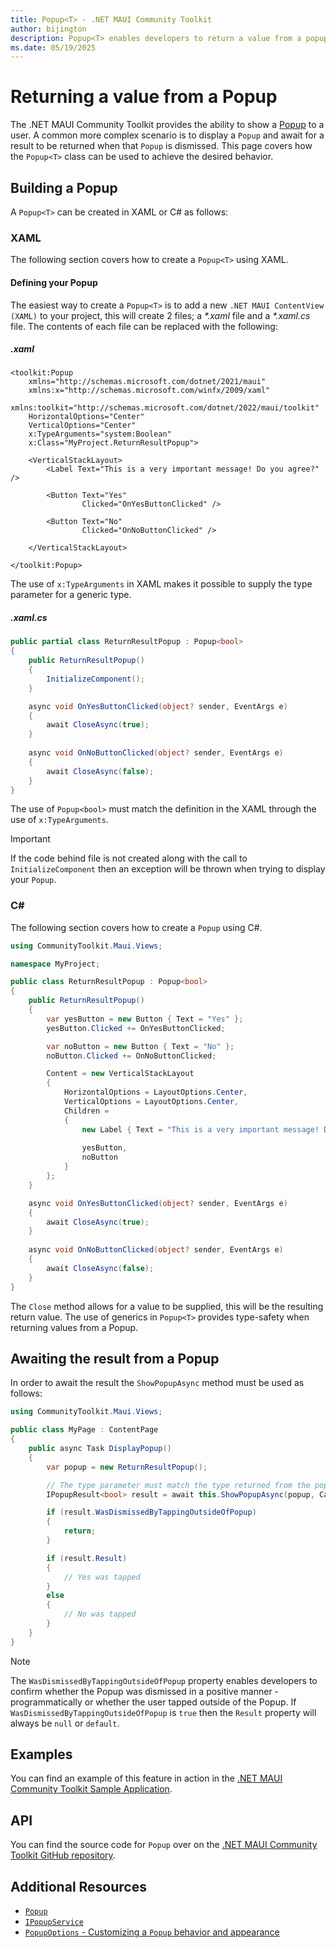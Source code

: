 ```yaml
---
title: Popup<T> - .NET MAUI Community Toolkit
author: bijington
description: Popup<T> enables developers to return a value from a popup when it is dismissed.
ms.date: 05/19/2025
---
```


# Returning a value from a Popup

The .NET MAUI Community Toolkit provides the ability to show a [Popup](../Popup.md) to a user. A common more complex scenario is to display a `Popup` and await for a result to be returned when that `Popup` is dismissed. This page covers how the `Popup<T>` class can be used to achieve the desired behavior.

## Building a Popup

A `Popup<T>` can be created in XAML or C# as follows:

### XAML

The following section covers how to create a `Popup<T>` using XAML.

#### Defining your Popup

The easiest way to create a `Popup<T>` is to add a new `.NET MAUI ContentView (XAML)` to your project, this will create 2 files; a _*.xaml_ file and a _*.xaml.cs_ file. The contents of each file can be replaced with the following:

##### .xaml

```xaml
<toolkit:Popup
    xmlns="http://schemas.microsoft.com/dotnet/2021/maui"
    xmlns:x="http://schemas.microsoft.com/winfx/2009/xaml"
    xmlns:toolkit="http://schemas.microsoft.com/dotnet/2022/maui/toolkit"
    HorizontalOptions="Center"
    VerticalOptions="Center"
    x:TypeArguments="system:Boolean"
    x:Class="MyProject.ReturnResultPopup">

    <VerticalStackLayout>
        <Label Text="This is a very important message! Do you agree?" />

        <Button Text="Yes" 
                Clicked="OnYesButtonClicked" />

        <Button Text="No"
                Clicked="OnNoButtonClicked" />
    
    </VerticalStackLayout>
    
</toolkit:Popup>
```

The use of `x:TypeArguments` in XAML makes it possible to supply the type parameter for a generic type.

##### .xaml.cs

```csharp
public partial class ReturnResultPopup : Popup<bool>
{
    public ReturnResultPopup()
    {
        InitializeComponent();
    }

    async void OnYesButtonClicked(object? sender, EventArgs e)
    {
        await CloseAsync(true);
    }
    
    async void OnNoButtonClicked(object? sender, EventArgs e)
    {
        await CloseAsync(false);
    }
}
```

The use of `Popup<bool>` must match the definition in the XAML through the use of `x:TypeArguments`.

> [!IMPORTANT]
> If the code behind file is not created along with the call to `InitializeComponent` then an exception will be thrown when trying to display your `Popup`.

### C#

The following section covers how to create a `Popup` using C#.

```csharp
using CommunityToolkit.Maui.Views;

namespace MyProject;

public class ReturnResultPopup : Popup<bool>
{
    public ReturnResultPopup()
    {
        var yesButton = new Button { Text = "Yes" };
        yesButton.Clicked += OnYesButtonClicked;

        var noButton = new Button { Text = "No" };
        noButton.Clicked += OnNoButtonClicked;

        Content = new VerticalStackLayout
        {
            HorizontalOptions = LayoutOptions.Center,
            VerticalOptions = LayoutOptions.Center,
            Children = 
            {
                new Label { Text = "This is a very important message! Do you agree?" },
                
                yesButton,
                noButton
            }
        };
    }

    async void OnYesButtonClicked(object? sender, EventArgs e)
    {
        await CloseAsync(true);
    }
    
    async void OnNoButtonClicked(object? sender, EventArgs e)
    {
        await CloseAsync(false);
    }
}
```

The `Close` method allows for a value to be supplied, this will be the resulting return value. The use of generics in `Popup<T>` provides type-safety when returning values from a Popup.

## Awaiting the result from a Popup

In order to await the result the `ShowPopupAsync` method must be used as follows:

```csharp
using CommunityToolkit.Maui.Views;

public class MyPage : ContentPage
{
    public async Task DisplayPopup()
    {
        var popup = new ReturnResultPopup();

        // The type parameter must match the type returned from the popup.
        IPopupResult<bool> result = await this.ShowPopupAsync(popup, CancellationToken.None);

        if (result.WasDismissedByTappingOutsideOfPopup)
        {
            return;
        }

        if (result.Result)
        {
            // Yes was tapped
        }
        else
        {
            // No was tapped
        }
    }
}
```

> [!NOTE]
> The `WasDismissedByTappingOutsideOfPopup` property enables developers to confirm whether the Popup was dismissed in a positive manner - programmatically or whether the user tapped outside of the Popup. If `WasDismissedByTappingOutsideOfPopup` is `true` then the `Result` property will always be `null` or `default`.

## Examples

You can find an example of this feature in action in the [.NET MAUI Community Toolkit Sample Application](https://github.com/CommunityToolkit/Maui/blob/main/samples/CommunityToolkit.Maui.Sample/Pages/Views/Popups/ReturnResultPopup.xaml).

## API

You can find the source code for `Popup` over on the [.NET MAUI Community Toolkit GitHub repository](https://github.com/CommunityToolkit/Maui/tree/main/src/CommunityToolkit.Maui/Views/Popup).

## Additional Resources

- [`Popup`](../popup.md)
- [`IPopupService`](../popup-service.md)
- [`PopupOptions` - Customizing a `Popup` behavior and appearance](./popup-options.md)
